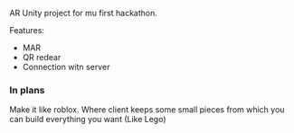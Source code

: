 AR Unity project for mu first hackathon.

Features:
- MAR
- QR redear
- Connection witn server

### In plans ###
Make it like roblox. Where client keeps some small pieces from which you can build everything you want (Like Lego)
